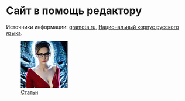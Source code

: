 # Сайт в помощь редактору

Источники информации: [gramota.ru](https://www.gramota.ru), [Национальный корпус русского языка](https://www.ruscorpora.ru).

<div class="menu-figures">
<a href="articles">
<figure><img class="menu-img" width="128" height="128" src="images/red.jpg" />
<figcaption>Статьи</figcaption>
</figure></a>
</div>